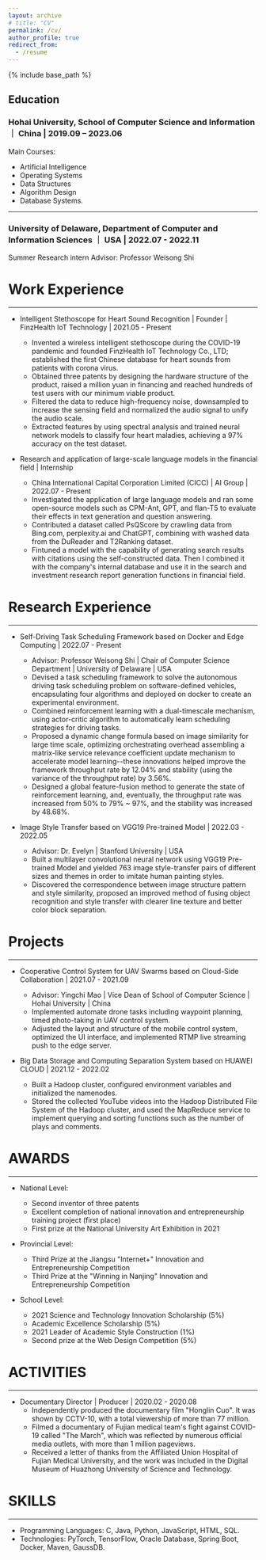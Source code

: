 ```yaml
---
layout: archive
# title: "CV"
permalink: /cv/
author_profile: true
redirect_from:
  - /resume
---
```


{% include base_path %}

## Education

### Hohai University, School of Computer Science and Information ｜ **China | 2019.09 – 2023.06**

Main Courses: 
- Artificial Intelligence
- Operating Systems
- Data Structures
- Algorithm Design
- Database Systems.

---

### University of Delaware, Department of Computer and Information Sciences ｜ **USA | 2022.07 - 2022.11**

Summer Research intern
Advisor: Professor Weisong Shi


# Work Experience
------
- Intelligent Stethoscope for Heart Sound Recognition | Founder | FinzHealth IoT Technology | 2021.05 - Present
  - Invented a wireless intelligent stethoscope during the COVID-19 pandemic and founded FinzHealth IoT Technology Co., LTD; established the first Chinese database for heart sounds from patients with corona virus.
  - Obtained three patents by designing the hardware structure of the product, raised a million yuan in financing and reached hundreds of test users with our minimum viable product.
  - Filtered the data to reduce high-frequency noise, downsampled to increase the sensing field and normalized the audio signal to unify the audio scale.
  - Extracted features by using spectral analysis and trained neural network models to classify four heart maladies, achieving a 97% accuracy on the test dataset.

- Research and application of large-scale language models in the financial field | Internship
  - China International Capital Corporation Limited (CICC) | AI Group | 2022.07 - Present
  - Investigated the application of large language models and ran some open-source models such as CPM-Ant, GPT, and flan-T5 to evaluate their effects in text generation and question answering.
  - Contributed a dataset called PsQScore by crawling data from Bing.com, perplexity.ai and ChatGPT, combining with washed data from the DuReader and T2Ranking dataset.
  - Fintuned a model with the capability of generating search results with citations using the self-constructed data. Then I combined it with the company's internal database and use it in the search and investment research report generation functions in financial field.

# Research Experience
------
- Self-Driving Task Scheduling Framework based on Docker and Edge Computing | 2022.07 - Present
  - Advisor: Professor Weisong Shi | Chair of Computer Science Department | University of Delaware | USA
  - Devised a task scheduling framework to solve the autonomous driving task scheduling problem on software-defined vehicles, encapsulating four algorithms and deployed on docker to create an experimental environment.
  - Combined reinforcement learning with a dual-timescale mechanism, using actor-critic algorithm to automatically learn scheduling strategies for driving tasks.
  - Proposed a dynamic change formula based on image similarity for large time scale, optimizing orchestrating overhead assembling a matrix-like service relevance coefficient update mechanism to accelerate model learning--these innovations helped improve the framework throughput rate by 12.04% and stability (using the variance of the throughput rate) by 3.56%.
  - Designed a global feature-fusion method to generate the state of reinforcement learning, and, eventually, the throughput rate was increased from 50% to 79% ~ 97%, and the stability was increased by 48.68%.

- Image Style Transfer based on VGG19 Pre-trained Model | 2022.03 - 2022.05
  - Advisor: Dr. Evelyn | Stanford University | USA
  - Built a multilayer convolutional neural network using VGG19 Pre-trained Model and yielded 763 image style-transfer pairs of different sizes and themes in order to imitate human painting styles.
  - Discovered the correspondence between image structure pattern and style similarity, proposed an improved method of fusing object recognition and style transfer with clearer line texture and better color block separation.

# Projects
------
- Cooperative Control System for UAV Swarms based on Cloud-Side Collaboration | 2021.07 - 2021.09
  - Advisor: Yingchi Mao | Vice Dean of School of Computer Science | Hohai University | China
  - Implemented automate drone tasks including waypoint planning, timed photo-taking in UAV control system.
  - Adjusted the layout and structure of the mobile control system, optimized the UI interface, and implemented RTMP live streaming push to the edge server.

- Big Data Storage and Computing Separation System based on HUAWEI CLOUD | 2021.12 - 2022.02
  - Built a Hadoop cluster, configured environment variables and initialized the namenodes.
  - Stored the collected YouTube videos into the Hadoop Distributed File System of the Hadoop cluster, and used the MapReduce service to implement querying and sorting functions such as the number of plays and comments.

# AWARDS
------
- National Level:
  - Second inventor of three patents
  - Excellent completion of national innovation and entrepreneurship training project (first place)
  - First prize at the National University Art Exhibition in 2021

- Provincial Level:
  - Third Prize at the Jiangsu "Internet+" Innovation and Entrepreneurship Competition
  - Third Prize at the "Winning in Nanjing" Innovation and Entrepreneurship Competition

- School Level:
  - 2021 Science and Technology Innovation Scholarship (5%)
  - Academic Excellence Scholarship (5%)
  - 2021 Leader of Academic Style Construction (1%)
  - Second prize at the Web Design Competition (5%)

# ACTIVITIES
------
- Documentary Director | Producer | 2020.02 - 2020.08
  - Independently produced the documentary film "Honglin Cuo". It was shown by CCTV-10, with a total viewership of more than 77 million.
  - Filmed a documentary of Fujian medical team's fight against COVID-19 called "The March", which was reflected by numerous official media outlets, with more than 1 million pageviews.
  - Received a letter of thanks from the Affiliated Union Hospital of Fujian Medical University, and the work was included in the Digital Museum of Huazhong University of Science and Technology.

# SKILLS
------
- Programming Languages: C, Java, Python, JavaScript, HTML, SQL.
- Technologies: PyTorch, TensorFlow, Oracle Database, Spring Boot, Docker, Maven, GaussDB.

<!-- 
Publications
======
  <ul>{% for post in site.publications %}
    {% include archive-single-cv.html %}
  {% endfor %}</ul>
  
Talks
======
  <ul>{% for post in site.talks %}
    {% include archive-single-talk-cv.html %}
  {% endfor %}</ul>
  
Teaching
======
  <ul>{% for post in site.teaching %}
    {% include archive-single-cv.html %}
  {% endfor %}</ul>
  
Service and leadership
======
* Currently signed in to 43 different slack teams -->
